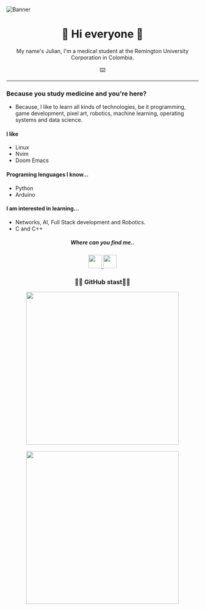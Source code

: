 ![Banner](https://user-images.githubusercontent.com/102930875/186553775-b3ada263-d406-49b9-9cfb-8b015ab9ace2.gif)

<h1 align="center">👋 Hi everyone 👋</h1>
<p align="center">My name's Julian, I'm a medical student at the Remington University Corporation in Colombia.</p>
<p align="center">⌨️</p>
<hr>
<div align="left">
<h3>Because you study medicine and you're here?</h3>
<ul>
  <li>Because, I like to learn all kinds of technologies, be it programming, game development, pixel art, robotics, machine learning, operating systems and data science.</li>
</ul>

<!--Profile Data-->

<h4>I like</h4>
  <ul>
    <li>Linux</li>
    <li>Nvim</li>
    <li>Doom Emacs</li>
  </ul>
<h4>Programing lenguages I know...</h4>
  <ul>
    <li>Python</li>
    <li>Arduino</li>
  </ul>
 <h4>I am interested in learning...</h4>
  <ul>
    <li>Networks, AI, Full Stack development and Robotics.</li>
    <li>C and C++</li>
  </ul>
<h5 align ="center">Where can you find me..</h5>
<div align="center">
  <a href="https://www.instagram.com/julianalmario_/">
    <img width="35" src="https://user-images.githubusercontent.com/102930875/185516396-8c5054c5-c5ce-4250-aec6-f7b154fd5d57.png"> 
  </a>
   <a href="https://www.linkedin.com/in/julian-almario-loaiza-70523b259/">
     <img width="35" src="https://user-images.githubusercontent.com/102930875/208505556-bdf71f3f-3061-48b6-a61e-022b585b1eb2.svg">
    </a>
</div>


<!--Stats-->

<h3 align ="center">👨‍💻 GitHub stast👨‍💻</h3>
<div align="center">
  <a href="https://github.com/DoctorZ-0525">
    <img width="400" src="https://github-readme-stats.vercel.app/api?username=Julian-Almario&show_icons=true&theme=chartreuse-dark" />
  </a>
  <br>
  <br>
   <a href="https://github.com/DoctorZ-0525">
    <img width="400" src="https://github-readme-stats.vercel.app/api/top-langs/?username=Julian-Almario&layout=compact&theme=chartreuse-dark" />
  </a>
</div>

<!--Esto es porque lo quiero hacer asi y me gusta el pixel art y quise utilizarlo aqui al igual que quieria algo bonito para ser diferente, se que es raro pero lo disfruto mientras lo hago-->
